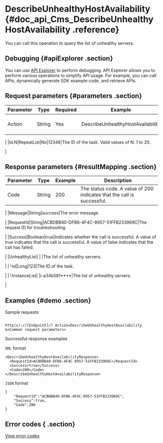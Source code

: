 # DescribeUnhealthyHostAvailability {#doc_api_Cms_DescribeUnhealthyHostAvailability .reference}

You can call this operation to query the list of unhealthy servers.

## Debugging {#apiExplorer .section}

You can use [API Explorer](https://api.aliyun.com/#product=Cms&api=DescribeUnhealthyHostAvailability) to perform debugging. API Explorer allows you to perform various operations to simplify API usage. For example, you can call APIs, dynamically generate SDK example code, and retrieve APIs.

## Request parameters {#parameters .section}

|Parameter|Type|Required|Example|Description|
|---------|----|--------|-------|-----------|
|Action|String|Yes|DescribeUnhealthyHostAvailability|The operation that you want to perform. Set the value to DescribeUnhealthyHostAvailability.

 |
|Id.N|RepeatList|No|12346|The ID of the task. Valid values of N: 1 to 20.

 |

## Response parameters {#resultMapping .section}

|Parameter|Type|Example|Description|
|---------|----|-------|-----------|
|Code|String|200|The status code. A value of 200 indicates that the call is successful.

 |
|Message|String|success|The error message.

 |
|RequestId|String|ACBDBB40-DFB6-4F4C-8957-51FFB233969C|The request ID for troubleshooting.

 |
|Success|Boolean|true|Indicates whether the call is successful. A value of true indicates that the call is successful. A value of false indicates that the call has failed.

 |
|UnhealthyList| | |The list of unhealthy servers.

 |
|└Id|Long|123|The ID of the task.

 |
|└InstanceList| |i-a34b581\*\*\*\*|The list of unhealthy servers.

 |

## Examples {#demo .section}

Sample requests

``` {#request_demo}

http(s)://[Endpoint]/? Action=DescribeUnhealthyHostAvailability
&<Common request parameters>

```

Successful response examples

`XML` format

``` {#xml_return_success_demo}
<DescribeUnhealthyHostAvailabilityResponse>
  <RequestId>ACBDBB40-DFB6-4F4C-8957-51FFB233969C</RequestId>
  <Success>true</Success> 
  <Code>200</Code>
</DescribeUnhealthyHostAvailabilityResponse>

```

`JSON` format

``` {#json_return_success_demo}
{
	"RequestId":"ACBDBB40-DFB6-4F4C-8957-51FFB233969C",
	"Success":true,
	"Code":200
}
```

## Error codes { .section}

[View error codes](https://error-center.aliyun.com/status/product/Cms)

